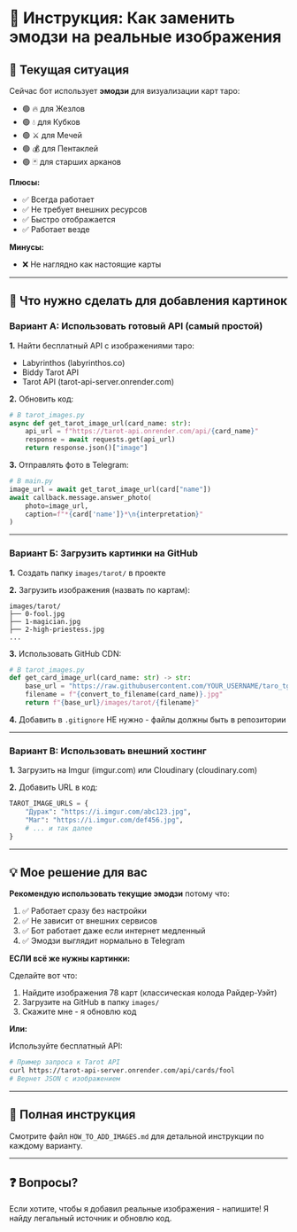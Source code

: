 # 📖 Инструкция: Как заменить эмодзи на реальные изображения

## 🎯 Текущая ситуация

Сейчас бот использует **эмодзи** для визуализации карт таро:
- 🟢 🔥 для Жезлов
- 🟢 💧 для Кубков  
- 🟢 ⚔️ для Мечей
- 🟢 💰 для Пентаклей
- 🟢 🃏 для старших арканов

**Плюсы:**
- ✅ Всегда работает
- ✅ Не требует внешних ресурсов
- ✅ Быстро отображается
- ✅ Работает везде

**Минусы:**
- ❌ Не наглядно как настоящие карты

---

## 🔄 Что нужно сделать для добавления картинок

### Вариант А: Использовать готовый API (самый простой)

**1.** Найти бесплатный API с изображениями таро:
- Labyrinthos (labуrinthos.co)
- Biddy Tarot API
- Tarot API (tarot-api-server.onrender.com)

**2.** Обновить код:
```python
# В tarot_images.py
async def get_tarot_image_url(card_name: str):
    api_url = f"https://tarot-api.onrender.com/api/{card_name}"
    response = await requests.get(api_url)
    return response.json()["image"]
```

**3.** Отправлять фото в Telegram:
```python
# В main.py
image_url = await get_tarot_image_url(card["name"])
await callback.message.answer_photo(
    photo=image_url,
    caption=f"*{card['name']}*\n{interpretation}"
)
```

---

### Вариант Б: Загрузить картинки на GitHub

**1.** Создать папку `images/tarot/` в проекте

**2.** Загрузить изображения (назвать по картам):
```
images/tarot/
├── 0-fool.jpg
├── 1-magician.jpg
├── 2-high-priestess.jpg
...
```

**3.** Использовать GitHub CDN:
```python
# В tarot_images.py
def get_card_image_url(card_name: str) -> str:
    base_url = "https://raw.githubusercontent.com/YOUR_USERNAME/taro_tg/main"
    filename = f"{convert_to_filename(card_name)}.jpg"
    return f"{base_url}/images/tarot/{filename}"
```

**4.** Добавить в `.gitignore` НЕ нужно - файлы должны быть в репозитории

---

### Вариант В: Использовать внешний хостинг

**1.** Загрузить на Imgur (imgur.com) или Cloudinary (cloudinary.com)

**2.** Добавить URL в код:
```python
TAROT_IMAGE_URLS = {
    "Дурак": "https://i.imgur.com/abc123.jpg",
    "Маг": "https://i.imgur.com/def456.jpg",
    # ... и так далее
}
```

---

## 💡 Мое решение для вас

**Рекомендую использовать текущие эмодзи** потому что:

1. ✅ Работает сразу без настройки
2. ✅ Не зависит от внешних сервисов
3. ✅ Бот работает даже если интернет медленный
4. ✅ Эмодзи выглядит нормально в Telegram

**ЕСЛИ всё же нужны картинки:**

Сделайте вот что:
1. Найдите изображения 78 карт (классическая колода Райдер-Уэйт)
2. Загрузите на GitHub в папку `images/`
3. Скажите мне - я обновлю код

**Или:**

Используйте бесплатный API:
```bash
# Пример запроса к Tarot API
curl https://tarot-api-server.onrender.com/api/cards/fool
# Вернет JSON с изображением
```

---

## 📝 Полная инструкция

Смотрите файл `HOW_TO_ADD_IMAGES.md` для детальной инструкции по каждому варианту.

---

## ❓ Вопросы?

Если хотите, чтобы я добавил реальные изображения - напишите! Я найду легальный источник и обновлю код.

